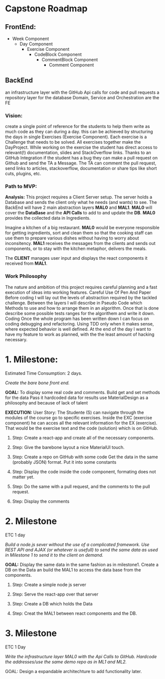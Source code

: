 # Capstone Roadmap #
## FrontEnd:
* Week Component
  * Day Component
    * Exercise Component
      * CodeBlock Component
        * CommentBlock Component
          * Comment Component

## BackEnd 
an infrastructure layer with the GitHub Api calls for code and pull requests
a repository layer for the database 
Domain, Service and Orchestration are the FE

### Vision:
create a single point of reference for the students to help them write as much code as they can during a day. 
this can be achieved by structuring the days in single Exercises (Exercise Component). Each exercise is a Challenge that needs to be solved. All exercises together make the DayProject.
While working on the exercise the student has direct access to relevant(!) documentation, slides and StackOverflow links. Thanks to an GitHub Integration if the student has a bug they can make a pull request on Github and send the TA a Message. The TA can comment the pull request, send links to articles, stackoverflow, documentation or share tips like short cuts, plugins, etc. 



### Path to MVP:

**Analysis:** This project requires a Client Server setup. The server holds a Database and sends the client only what he needs (and wants) to see.
The BackEnd will have 2 main abstraction layers **MAL0** and **MAL1**. **MAL0** will cover the **DataBase** and the **API Calls** to add to and update the **DB**. **MAL0** provides the collected data in Ingredients. 

Imagine a kitchen of a big restaurant. **MAL0** would be everyone responsible for getting ingredients, sort and clean them so that the cooking staff can use them to prepare various dishes without having to worry about inconsitency. 
**MAL1** receives the messages from the clients and sends out components, or to stay with the kitchen metaphor, delivers the meals.

The **CLIENT** manages user input and displays the react components it received from **MAL1**.
 
 
### Work Philosophy

The nature and ambition of this project requires careful planning and a fast execution of ideas into working features. 
Careful Use Of Pen And Paper
Before coding I will lay out the levels of abstraction required by the tackled challenge. Between the layers I will describe in Pseudo Code which Methods to use and how to arrange them in an algorithm. Once that is done describe some possible tests ranges for the algorithem and write it down.
Coding
Once the whole program has been written down I can focus on coding debugging and refactoring. Using TDD only when it makes sense, where expected behavior is well defined.
At the end of the day I want to have my feature to work as planned, with the the least amount of hacking necessary.

# 1. Milestone:

Estimated Time Consumption: 2 days.

_Create the bare bone front end._

**GOAL:**
	To display some real code and comments.
	Build get and set methods for the data
	Pass it hardcoded data for results
	use MaterialDesign as a philosophy and because of lack of talent

**EXECUTION:**
	User Story:
	The Studente (S) can navigate through the modules of the course go to specific exercises. Inside the EXC (exercise 	component) he can acces all the relevant information for the EX (exercise). That would be the exercise text and the code 	(solution) which is on GitHub.

1. Step:
Create a react-app and create all of the necessary components.

2. Step:
Give the barebone layout a nice MaterialUI touch.

3. Step:
Create a repo on GitHub with some code
Get the data in the same (probably JSON) format. Put it into some constants

4. Step:
Display the code inside the code component, formating does not matter yet.

5. Step:
Do the same with a pull request, and the comments to the pull request.

6. Step:
Display the comments


# 2. Milestone 

ETC 1 day

_Build a node.js sever without the use of a complicated framework. Use REST API and AJAX (or whatever is usefull) to send the same data as used in Milestone 1 to send it to the client on demand._

**GOAL:**
Display the same data in the same fashion as in milestone1. Create a DB on the Data an build the MAL1 to access the data base from the components.

1. Step:
Create a simple node js server

2. Step:
Serve the react-app over that server

3. Step: 
Create a DB which holds the Data

4. Step:
Creat the MAL1 between react components and the DB.

# 3. Milestone

ETC 1 Day

_Write the infrastructure layer MAL0 with the Api Calls to GitHub. Hardcode the addresses/use the same demo repo as in ML1 and ML2._

GOAL:
Design a expandable architechture to add functionality later. 



